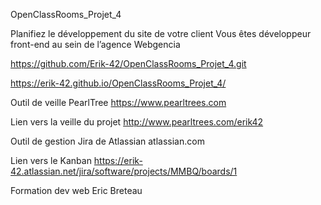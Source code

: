 OpenClassRooms_Projet_4

Planifiez le développement du site de votre client
Vous êtes développeur front-end au sein de l’agence Webgencia

https://github.com/Erik-42/OpenClassRooms_Projet_4.git

https://erik-42.github.io/OpenClassRooms_Projet_4/

Outil de veille
PearlTree
https://www.pearltrees.com

Lien vers la veille du projet
http://www.pearltrees.com/erik42

Outil de gestion
Jira de Atlassian
atlassian.com

Lien vers le Kanban
https://erik-42.atlassian.net/jira/software/projects/MMBQ/boards/1

Formation dev web Eric Breteau
